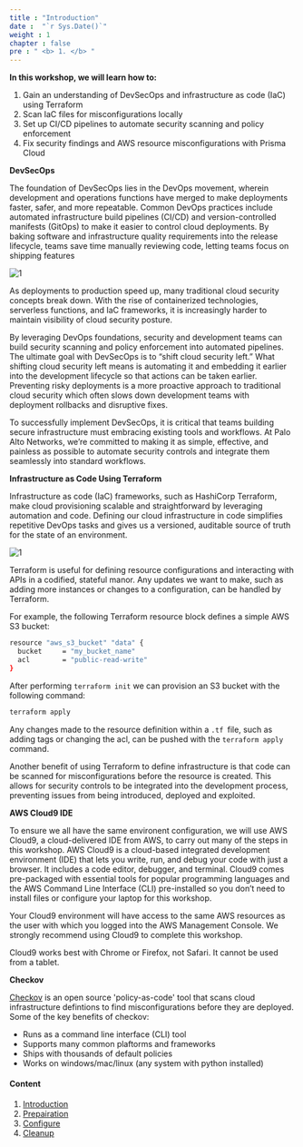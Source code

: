```yaml
---
title : "Introduction"
date :  "`r Sys.Date()`" 
weight : 1 
chapter : false
pre : " <b> 1. </b> "
---
```


**In this workshop, we will learn how to:**

1. Gain an understanding of DevSecOps and infrastructure as code (IaC) using Terraform
2. Scan IaC files for misconfigurations locally
3. Set up CI/CD pipelines to automate security scanning and policy enforcement
4. Fix security findings and AWS resource misconfigurations with Prisma Cloud

**DevSecOps**

The foundation of DevSecOps lies in the DevOps movement, wherein development and operations functions have merged to make deployments faster, safer, and more repeatable. Common DevOps practices include automated infrastructure build pipelines (CI/CD) and version-controlled manifests (GitOps) to make it easier to control cloud deployments. By baking software and infrastructure quality requirements into the release lifecycle, teams save time manually reviewing code, letting teams focus on shipping features

![1](/ws02/images/1/2.png?featherlight=false&width=50pc)

As deployments to production speed up, many traditional cloud security concepts break down. With the rise of containerized technologies, serverless functions, and IaC frameworks, it is increasingly harder to maintain visibility of cloud security posture.

By leveraging DevOps foundations, security and development teams can build security scanning and policy enforcement into automated pipelines. The ultimate goal with DevSecOps is to “shift cloud security left.” What shifting cloud security left means is automating it and embedding it earlier into the development lifecycle so that actions can be taken earlier. Preventing risky deployments is a more proactive approach to traditional cloud security which often slows down development teams with deployment rollbacks and disruptive fixes.

To successfully implement DevSecOps, it is critical that teams building secure infrastructure must embracing existing tools and workflows. At Palo Alto Networks, we’re committed to making it as simple, effective, and painless as possible to automate security controls and integrate them seamlessly into standard workflows.

**Infrastructure as Code Using Terraform**

Infrastructure as code (IaC) frameworks, such as HashiCorp Terraform, make cloud provisioning scalable and straightforward by leveraging automation and code. Defining our cloud infrastructure in code simplifies repetitive DevOps tasks and gives us a versioned, auditable source of truth for the state of an environment.

![1](/ws02/images/1/3.png?featherlight=false&width=50pc)

Terraform is useful for defining resource configurations and interacting with APIs in a codified, stateful manor. Any updates we want to make, such as adding more instances or changes to a configuration, can be handled by Terraform.

For example, the following Terraform resource block defines a simple AWS S3 bucket:

```sh
resource "aws_s3_bucket" "data" {
  bucket     = "my_bucket_name"
  acl        = "public-read-write"
}
```
After performing `terraform init` we can provision an S3 bucket with the following command:

```sh
terraform apply
```
Any changes made to the resource definition within a `.tf `file, such as adding tags or changing the acl, can be pushed with the `terraform apply` command.

Another benefit of using Terraform to define infrastructure is that code can be scanned for misconfigurations before the resource is created. This allows for security controls to be integrated into the development process, preventing issues from being introduced, deployed and exploited.

**AWS Cloud9 IDE**

To ensure we all have the same environent configuration, we will use AWS Cloud9, a cloud-delivered IDE from AWS, to carry out many of the steps in this workshop. AWS Cloud9  is a cloud-based integrated development environment (IDE) that lets you write, run, and debug your code with just a browser. It includes a code editor, debugger, and terminal. Cloud9 comes pre-packaged with essential tools for popular programming languages and the AWS Command Line Interface (CLI) pre-installed so you don’t need to install files or configure your laptop for this workshop.

Your Cloud9 environment will have access to the same AWS resources as the user with which you logged into the AWS Management Console. We strongly recommend using Cloud9 to complete this workshop.

Cloud9 works best with Chrome or Firefox, not Safari. It cannot be used from a tablet.

**Checkov**

[Checkov](https://checkov.io/) is an open source 'policy-as-code' tool that scans cloud infrastructure defintions to find misconfigurations before they are deployed. Some of the key benefits of checkov:

- Runs as a command line interface (CLI) tool
- Supports many common plaftorms and frameworks
- Ships with thousands of default policies
- Works on windows/mac/linux (any system with python installed)


#### Content

1. [Introduction](/ws02/1-intro/)
2. [Prepairation](/ws02/2-prepair/)
3. [Configure](/ws02/3-config/)
4. [Cleanup](/ws02/4-cleanup/)